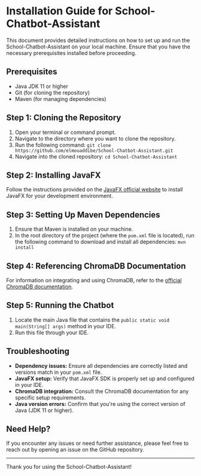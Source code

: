 # Installation Guide for School-Chatbot-Assistant

This document provides detailed instructions on how to set up and run the School-Chatbot-Assistant on your local machine. Ensure that you have the necessary prerequisites installed before proceeding.

## Prerequisites

- Java JDK 11 or higher
- Git (for cloning the repository)
- Maven (for managing dependencies)

## Step 1: Cloning the Repository

1. Open your terminal or command prompt.
2. Navigate to the directory where you want to clone the repository.
3. Run the following command:
`git clone https://github.com/elmouaddibe/School-Chatbot-Assistant.git`
4. Navigate into the cloned repository:
`cd School-Chatbot-Assistant`

## Step 2: Installing JavaFX

Follow the instructions provided on the [JavaFX official website](https://openjfx.io/openjfx-docs/) to install JavaFX for your development environment.

## Step 3: Setting Up Maven Dependencies

1. Ensure that Maven is installed on your machine.
2. In the root directory of the project (where the `pom.xml` file is located), run the following command to download and install all dependencies:
`mvn install`

## Step 4: Referencing ChromaDB Documentation

For information on integrating and using ChromaDB, refer to the [official ChromaDB documentation](https://www.trychroma.com/).

## Step 5: Running the Chatbot

1. Locate the main Java file that contains the `public static void main(String[] args)` method in your IDE.
2. Run this file through your IDE.

## Troubleshooting

- **Dependency issues:** Ensure all dependencies are correctly listed and versions match in your `pom.xml` file.
- **JavaFX setup:** Verify that JavaFX SDK is properly set up and configured in your IDE.
- **ChromaDB integration:** Consult the ChromaDB documentation for any specific setup requirements.
- **Java version errors:** Confirm that you're using the correct version of Java (JDK 11 or higher).

## Need Help?

If you encounter any issues or need further assistance, please feel free to reach out by opening an issue on the GitHub repository.

---

Thank you for using the School-Chatbot-Assistant!
